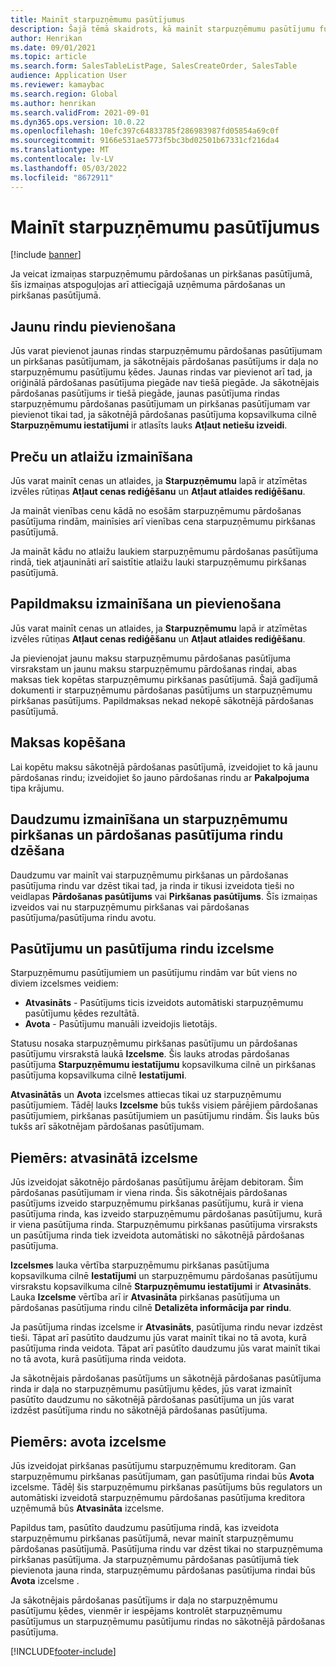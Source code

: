 ```yaml
---
title: Mainīt starpuzņēmumu pasūtījumus
description: Šajā tēmā skaidrots, kā mainīt starpuzņēmumu pasūtījumu funkcionalitāti
author: Henrikan
ms.date: 09/01/2021
ms.topic: article
ms.search.form: SalesTableListPage, SalesCreateOrder, SalesTable
audience: Application User
ms.reviewer: kamaybac
ms.search.region: Global
ms.author: henrikan
ms.search.validFrom: 2021-09-01
ms.dyn365.ops.version: 10.0.22
ms.openlocfilehash: 10efc397c64833785f286983987fd05854a69c0f
ms.sourcegitcommit: 9166e531ae5773f5bc3bd02501b67331cf216da4
ms.translationtype: MT
ms.contentlocale: lv-LV
ms.lasthandoff: 05/03/2022
ms.locfileid: "8672911"
---
```

# <a name="change-intercompany-orders"></a>Mainīt starpuzņēmumu pasūtījumus

[!include [banner](../../includes/banner.md)]

Ja veicat izmaiņas starpuzņēmumu pārdošanas un pirkšanas pasūtījumā, šīs izmaiņas atspoguļojas arī attiecīgajā uzņēmuma pārdošanas un pirkšanas pasūtījumā.

## <a name="adding-new-lines"></a>Jaunu rindu pievienošana

Jūs varat pievienot jaunas rindas starpuzņēmumu pārdošanas pasūtījumam un pirkšanas pasūtījumam, ja sākotnējais pārdošanas pasūtījums ir daļa no starpuzņēmumu pasūtījumu ķēdes. Jaunas rindas var pievienot arī tad, ja oriģinālā pārdošanas pasūtījuma piegāde nav tiešā piegāde. Ja sākotnējais pārdošanas pasūtījums ir tiešā piegāde, jaunas pasūtījuma rindas starpuzņēmumu pārdošanas pasūtījumam un pirkšanas pasūtījumam var pievienot tikai tad, ja sākotnējā pārdošanas pasūtījuma kopsavilkuma cilnē **Starpuzņēmumu iestatījumi** ir atlasīts lauks **Atļaut netiešu izveidi**.

## <a name="changing-prices-and-discounts"></a>Preču un atlaižu izmainīšana

Jūs varat mainīt cenas un atlaides, ja **Starpuzņēmumu** lapā ir atzīmētas izvēles rūtiņas **Atļaut cenas rediģēšanu** un **Atļaut atlaides rediģēšanu**.

Ja maināt vienības cenu kādā no esošām starpuzņēmumu pārdošanas pasūtījuma rindām, mainīsies arī vienības cena starpuzņēmumu pirkšanas pasūtījumā.

Ja maināt kādu no atlaižu laukiem starpuzņēmumu pārdošanas pasūtījuma rindā, tiek atjaunināti arī saistītie atlaižu lauki starpuzņēmumu pirkšanas pasūtījumā.

## <a name="changing-and-adding-new-charges"></a>Papildmaksu izmainīšana un pievienošana

Jūs varat mainīt cenas un atlaides, ja **Starpuzņēmumu** lapā ir atzīmētas izvēles rūtiņas **Atļaut cenas rediģēšanu** un **Atļaut atlaides rediģēšanu**.

Ja pievienojat jaunu maksu starpuzņēmumu pārdošanas pasūtījuma virsrakstam un jaunu maksu starpuzņēmumu pārdošanas rindai, abas maksas tiek kopētas starpuzņēmumu pirkšanas pasūtījumā. Šajā gadījumā dokumenti ir starpuzņēmumu pārdošanas pasūtījums un starpuzņēmumu pirkšanas pasūtījums. Papildmaksas nekad nekopē sākotnējā pārdošanas pasūtījumā.

## <a name="copying-a-fee"></a>Maksas kopēšana

Lai kopētu maksu sākotnējā pārdošanas pasūtījumā, izveidojiet to kā jaunu pārdošanas rindu; izveidojiet šo jauno pārdošanas rindu ar **Pakalpojuma** tipa krājumu.

## <a name="changing-quantities-and-deleting-intercompany-purchases-and-sales-order-lines"></a>Daudzumu izmainīšana un starpuzņēmumu pirkšanas un pārdošanas pasūtījuma rindu dzēšana

Daudzumu var mainīt vai starpuzņēmumu pirkšanas un pārdošanas pasūtījuma rindu var dzēst tikai tad, ja rinda ir tikusi izveidota tieši no veidlapas **Pārdošanas pasūtījums** vai **Pirkšanas pasūtījums**. Šīs izmaiņas izveidos vai nu starpuzņēmumu pirkšanas vai pārdošanas pasūtījuma/pasūtījuma rindu avotu.

## <a name="origins-of-orders-and-order-lines"></a>Pasūtījumu un pasūtījuma rindu izcelsme

Starpuzņēmumu pasūtījumiem un pasūtījumu rindām var būt viens no diviem izcelsmes veidiem:

- **Atvasināts** - Pasūtījums ticis izveidots automātiski starpuzņēmumu pasūtījumu ķēdes rezultātā.
- **Avota** - Pasūtījumu manuāli izveidojis lietotājs.

Statusu nosaka starpuzņēmumu pirkšanas pasūtījumu un pārdošanas pasūtījumu virsrakstā laukā **Izcelsme**. Šis lauks atrodas pārdošanas pasūtījuma **Starpuzņēmumu iestatījumu** kopsavilkuma cilnē un pirkšanas pasūtījuma kopsavilkuma cilnē **Iestatījumi**.

**Atvasinātās** un **Avota** izcelsmes attiecas tikai uz starpuzņēmumu pasūtījumiem. Tādēļ lauks **Izcelsme** būs tukšs visiem pārējiem pārdošanas pasūtījumiem, pirkšanas pasūtījumiem un pasūtījumu rindām. Šis lauks būs tukšs arī sākotnējam pārdošanas pasūtījumam.

## <a name="example-derived-origin"></a>Piemērs: atvasinātā izcelsme

Jūs izveidojat sākotnējo pārdošanas pasūtījumu ārējam debitoram. Šim pārdošanas pasūtījumam ir viena rinda. Šis sākotnējais pārdošanas pasūtījums izveido starpuzņēmumu pirkšanas pasūtījumu, kurā ir viena pasūtījuma rinda, kas izveido starpuzņēmumu pārdošanas pasūtījumu, kurā ir viena pasūtījuma rinda. Starpuzņēmumu pirkšanas pasūtījuma virsraksts un pasūtījuma rinda tiek izveidota automātiski no sākotnējā pārdošanas pasūtījuma.

**Izcelsmes** lauka vērtība starpuzņēmumu pirkšanas pasūtījuma kopsavilkuma cilnē **Iestatījumi** un starpuzņēmumu pārdošanas pasūtījumu virsrakstu kopsavilkuma cilnē **Starpuzņēmumu iestatījumi** ir **Atvasināts**. Lauka **Izcelsme** vērtība arī ir **Atvasināta** pirkšanas pasūtījuma un pārdošanas pasūtījuma rindu cilnē **Detalizēta informācija par rindu**.

Ja pasūtījuma rindas izcelsme ir **Atvasināts**, pasūtījuma rindu nevar izdzēst tieši. Tāpat arī pasūtīto daudzumu jūs varat mainīt tikai no tā avota, kurā pasūtījuma rinda veidota. Tāpat arī pasūtīto daudzumu jūs varat mainīt tikai no tā avota, kurā pasūtījuma rinda veidota.

Ja sākotnējais pārdošanas pasūtījums un sākotnējā pārdošanas pasūtījuma rinda ir daļa no starpuzņēmumu pasūtījumu ķēdes, jūs varat izmainīt pasūtīto daudzumu no sākotnējā pārdošanas pasūtījuma un jūs varat izdzēst pasūtījuma rindu no sākotnējā pārdošanas pasūtījuma.

## <a name="example-source-origin"></a>Piemērs: avota izcelsme

Jūs izveidojat pirkšanas pasūtījumu starpuzņēmumu kreditoram. Gan starpuzņēmumu pirkšanas pasūtījumam, gan pasūtījuma rindai būs **Avota** izcelsme. Tādēļ šis starpuzņēmumu pirkšanas pasūtījums būs regulators un automātiski izveidotā starpuzņēmumu pārdošanas pasūtījuma kreditora uzņēmumā būs **Atvasināta** izcelsme.

Papildus tam, pasūtīto daudzumu pasūtījuma rindā, kas izveidota starpuzņēmumu pirkšanas pasūtījumā, nevar mainīt starpuzņēmumu pārdošanas pasūtījumā. Pasūtījuma rindu var dzēst tikai no starpuzņēmuma pirkšanas pasūtījuma. Ja starpuzņēmumu pārdošanas pasūtījumā tiek pievienota jauna rinda, starpuzņēmumu pārdošanas pasūtījuma rindai būs **Avota** izcelsme .

Ja sākotnējais pārdošanas pasūtījums ir daļa no starpuzņēmumu pasūtījumu ķēdes, vienmēr ir iespējams kontrolēt starpuzņēmumu pasūtījumus un starpuzņēmumu pasūtījumu rindas no sākotnējā pārdošanas pasūtījuma.

[!INCLUDE[footer-include](../../includes/footer-banner.md)]
